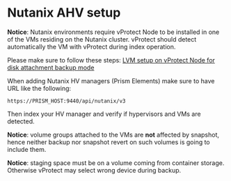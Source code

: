 # Nutanix AHV setup

**Notice**: Nutanix environments require vProtect Node to be installed in one of the VMs residing on the Nutanix cluster. vProtect should detect automatically the VM with vProtect during index operation.

Please make sure to follow these steps: [LVM setup on vProtect Node for disk attachment backup mode](../setup_lvm.md)

When adding Nutanix HV managers \(Prism Elements\) make sure to have URL like the following:

```text
https://PRISM_HOST:9440/api/nutanix/v3
```

Then index your HV manager and verify if hypervisors and VMs are detected.

**Notice**: volume groups attached to the VMs are **not** affected by snapshot, hence neither backup nor snapshot revert on such volumes is going to include them.

**Notice**: staging space must be on a volume coming from container storage. Otherwise vProtect may select wrong device during backup.


